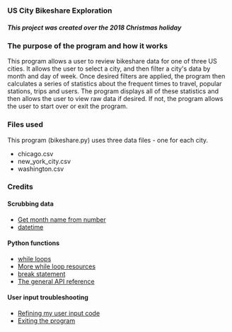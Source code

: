 ### US City Bikeshare Exploration

##### This project was created over the 2018 Christmas holiday

### The purpose of the program and how it works
This program allows a user to review bikeshare data for one of three US cities. It allows the user to select a city, and then filter a city's data by month and day of week. Once desired filters are applied, the program then calculates  a series of statistics about the frequent times to travel, popular stations, trips and users. The program displays all of these statistics and then allows the user to view raw data if desired. If not, the program allows the user to start over or exit the program.

### Files used
This program (bikeshare.py) uses three data files - one for each city.
 - chicago.csv
 - new_york_city.csv
 - washington.csv

### Credits

#### Scrubbing data
 - [Get month name from number](https://stackoverflow.com/questions/6557553/get-month-name-from-number/6557568)
 - [datetime](https://pandas.pydata.org/pandas-docs/stable/generated/pandas.to_datetime.html)

#### Python functions
 - [while loops](https://wiki.python.org/moin/WhileLoop)
 - [More while loop resources](http://introtopython.org/while_input.html)
 - [break statement](https://www.programiz.com/python-programming/break-continue)
 - [The general API reference](https://pandas.pydata.org/pandas-docs/stable/api.html#datetimelike-properties)

#### User input troubleshooting
 - [Refining my user input code](https://stackoverflow.com/questions/23294658/asking-the-user-for-input-until-they-give-a-valid-response)
 - [Exiting the program](https://stackoverflow.com/questions/949504/terminating-a-python-program)
